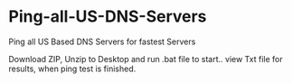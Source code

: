 # Ping-all-US-DNS-Servers
Ping all US Based DNS Servers for fastest Servers

Download ZIP, Unzip to Desktop and run .bat file to start.. view Txt file for results, when ping test is finished.
